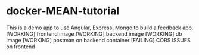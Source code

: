 # docker-MEAN-tutorial

This is a demo app to use Angular, Express, Mongo to build a feedback app.
[WORKING] frontend image
[WORKING] backend image
[WORKING] db image
[WORKING] postman on backend container
[FAILING] CORS ISSUES on frontend
